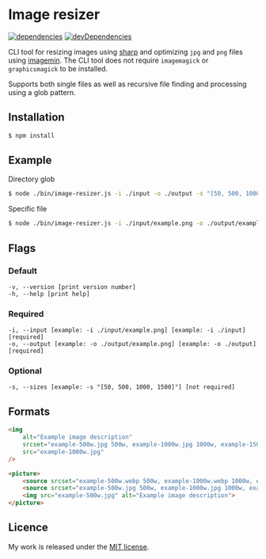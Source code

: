 # Image resizer

[![dependencies](https://david-dm.org/timvanscherpenzeel/image-resizer.svg)](https://david-dm.org/timvanscherpenzeel/image-resizer)
[![devDependencies](https://david-dm.org/timvanscherpenzeel/image-resizer/dev-status.svg)](https://david-dm.org/timvanscherpenzeel/image-resizer#info=devDependencies)

CLI tool for resizing images using [sharp](https://github.com/lovell/sharp) and optimizing `jpg` and `png` files using [imagemin](https://github.com/imagemin/imagemin). The CLI tool does not require `imagemagick` or `graphicsmagick` to be installed.

Supports both single files as well as recursive file finding and processing using a glob pattern.

## Installation

```sh
$ npm install
```

## Example

Directory glob
```sh
$ node ./bin/image-resizer.js -i ./input -o ./output -s "[50, 500, 1000, 1500]"
```

Specific file
```sh
$ node ./bin/image-resizer.js -i ./input/example.png -o ./output/example.png -s "[50, 500, 1000, 1500]"
```

## Flags

### Default
	-v, --version [print version number]
	-h, --help [print help]

### Required
	-i, --input [example: -i ./input/example.png] [example: -i ./input] [required]
	-o, --output [example: -o ./output/example.png] [example: -o ./output] [required]

### Optional
	-s, --sizes [example: -s "[50, 500, 1000, 1500]"] [not required]

## Formats

```html
<img
	alt="Example image description"
	srcset="example-500w.jpg 500w, example-1000w.jpg 1000w, example-1500w.jpg 1500w"
	src="example-1000w.jpg"
/>

<picture>
	<source srcset="example-500w.webp 500w, example-1000w.webp 1000w, example-1500w.webp 1500w" type="image/webp">
	<source srcset="example-500w.jpg 500w, example-1000w.jpg 1000w, example-1500w.jpg 1500w" type="image/jpeg">
	<img src="example-500w.jpg" alt="Example image description">
</picture>
```

## Licence

My work is released under the [MIT license](https://raw.githubusercontent.com/TimvanScherpenzeel/detect-features/master/LICENSE).